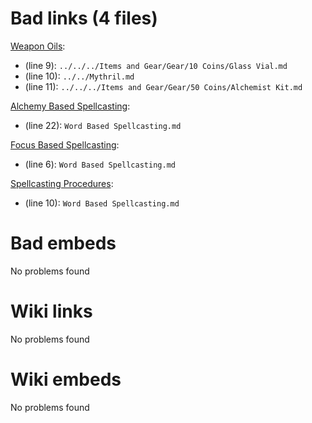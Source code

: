 # Bad links (4 files)
[Weapon Oils](Myth%20&%20Shadow/Magic/Crafting/Weapon%20Oils.md):
- (line 9): `../../../Items and Gear/Gear/10 Coins/Glass Vial.md`
- (line 10): `../../Mythril.md`
- (line 11): `../../../Items and Gear/Gear/50 Coins/Alchemist Kit.md`


[Alchemy Based Spellcasting](Myth%20&%20Shadow/Magic/Spellcasting/Spellcasting%20Procedures/Alchemy%20Based%20Spellcasting.md):
- (line 22): `Word Based Spellcasting.md`


[Focus Based Spellcasting](Myth%20&%20Shadow/Magic/Spellcasting/Spellcasting%20Procedures/Focus%20Based%20Spellcasting.md):
- (line 6): `Word Based Spellcasting.md`


[Spellcasting Procedures](Myth%20&%20Shadow/Magic/Spellcasting/Spellcasting%20Procedures/Spellcasting%20Procedures.md):
- (line 10): `Word Based Spellcasting.md`


# Bad embeds
No problems found

# Wiki links
No problems found

# Wiki embeds
No problems found

